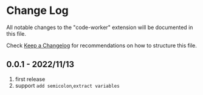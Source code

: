# Change Log

All notable changes to the "code-worker" extension will be documented in this file.

Check [Keep a Changelog](http://keepachangelog.com/) for recommendations on how to structure this file.

## 0.0.1 - 2022/11/13

1. first release
2. support `add semicolon`,`extract variables`
